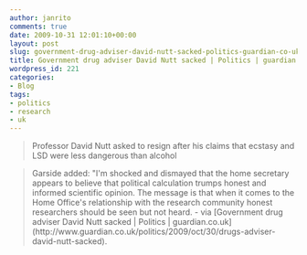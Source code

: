 ```yaml
---
author: janrito
comments: true
date: 2009-10-31 12:01:10+00:00
layout: post
slug: government-drug-adviser-david-nutt-sacked-politics-guardian-co-uk
title: Government drug adviser David Nutt sacked | Politics | guardian.co.uk
wordpress_id: 221
categories:
- Blog
tags:
- politics
- research
- uk
---
```


<blockquote>Professor David Nutt asked to resign after his claims that ecstasy and LSD were less dangerous than alcohol</blockquote>




<blockquote>Garside added: "I'm shocked and dismayed that the home secretary appears to believe that political calculation trumps honest and informed scientific opinion. The message is that when it comes to the Home Office's relationship with the research community honest researchers should be seen but not heard.
- via [Government drug adviser David Nutt sacked | Politics | guardian.co.uk](http://www.guardian.co.uk/politics/2009/oct/30/drugs-adviser-david-nutt-sacked).</blockquote>
